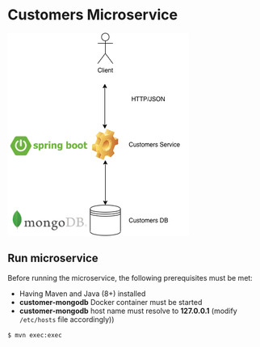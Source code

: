 # Customers Microservice

![](img/customer-ms.png)

## Run microservice

Before running the microservice, the following prerequisites must be met:
- Having Maven and Java (8+) installed 
- **customer-mongodb** Docker container must be started
- **customer-mongodb** host name must resolve to **127.0.0.1** (modify `/etc/hosts` file accordingly))

```console
$ mvn exec:exec
```